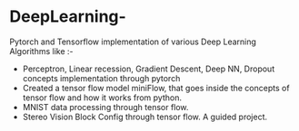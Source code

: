 # DeepLearning-
Pytorch and Tensorflow implementation of various Deep Learning Algorithms like :- 

* Perceptron, Linear recession, Gradient Descent, Deep NN, Dropout concepts implementation through pytorch
* Created a tensor flow model miniFlow, that goes inside the concepts of tensor flow and how it works from python.
* MNIST data processing through tensor flow. 
* Stereo Vision Block Config through tensor flow. A guided project.

